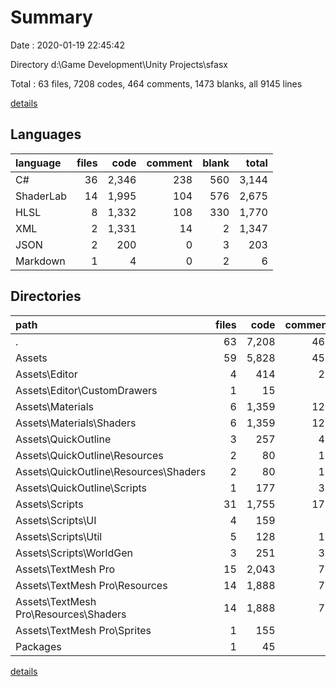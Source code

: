 # Summary

Date : 2020-01-19 22:45:42

Directory d:\Game Development\Unity Projects\sfasx

Total : 63 files,  7208 codes, 464 comments, 1473 blanks, all 9145 lines

[details](details.md)

## Languages
| language | files | code | comment | blank | total |
| :--- | ---: | ---: | ---: | ---: | ---: |
| C# | 36 | 2,346 | 238 | 560 | 3,144 |
| ShaderLab | 14 | 1,995 | 104 | 576 | 2,675 |
| HLSL | 8 | 1,332 | 108 | 330 | 1,770 |
| XML | 2 | 1,331 | 14 | 2 | 1,347 |
| JSON | 2 | 200 | 0 | 3 | 203 |
| Markdown | 1 | 4 | 0 | 2 | 6 |

## Directories
| path | files | code | comment | blank | total |
| :--- | ---: | ---: | ---: | ---: | ---: |
| . | 63 | 7,208 | 464 | 1,473 | 9,145 |
| Assets | 59 | 5,828 | 450 | 1,468 | 7,746 |
| Assets\Editor | 4 | 414 | 28 | 64 | 506 |
| Assets\Editor\CustomDrawers | 1 | 15 | 0 | 3 | 18 |
| Assets\Materials | 6 | 1,359 | 126 | 356 | 1,841 |
| Assets\Materials\Shaders | 6 | 1,359 | 126 | 356 | 1,841 |
| Assets\QuickOutline | 3 | 257 | 47 | 91 | 395 |
| Assets\QuickOutline\Resources | 2 | 80 | 14 | 22 | 116 |
| Assets\QuickOutline\Resources\Shaders | 2 | 80 | 14 | 22 | 116 |
| Assets\QuickOutline\Scripts | 1 | 177 | 33 | 69 | 279 |
| Assets\Scripts | 31 | 1,755 | 177 | 427 | 2,359 |
| Assets\Scripts\UI | 4 | 159 | 7 | 43 | 209 |
| Assets\Scripts\Util | 5 | 128 | 16 | 39 | 183 |
| Assets\Scripts\WorldGen | 3 | 251 | 31 | 62 | 344 |
| Assets\TextMesh Pro | 15 | 2,043 | 72 | 530 | 2,645 |
| Assets\TextMesh Pro\Resources | 14 | 1,888 | 72 | 528 | 2,488 |
| Assets\TextMesh Pro\Resources\Shaders | 14 | 1,888 | 72 | 528 | 2,488 |
| Assets\TextMesh Pro\Sprites | 1 | 155 | 0 | 2 | 157 |
| Packages | 1 | 45 | 0 | 1 | 46 |

[details](details.md)